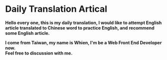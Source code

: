 # Daily Translation Artical

**Hello every one, this is my daily translation, I would like to attempt English article translated to Chinese word to practice English, and recommend some English article.**

**I come from Taiwan, my name is Whien, I'm be a Web Front End Developer now. <br/>
Feel free to discussion with me.**
